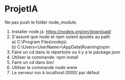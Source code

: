 # ProjetIA

Ne pas push le folder node_module.

1) Installer node.js: https://nodejs.org/en/download/  
2) S'assuré que node et npm soient ajoutés au path  
	a) C:\Program Files\nodejs\  
	b) C:\Users\<UserName>\AppData\Roaming\npm  
3) Faire un cd dans le répertoire ou il y a le package.json  
4) Utiliser la commande: npm install  
5) Faire un cd dans bin/  
6) Utiliser la commande node www  
7) Le serveur run à localhost:3000/ par défaut  
